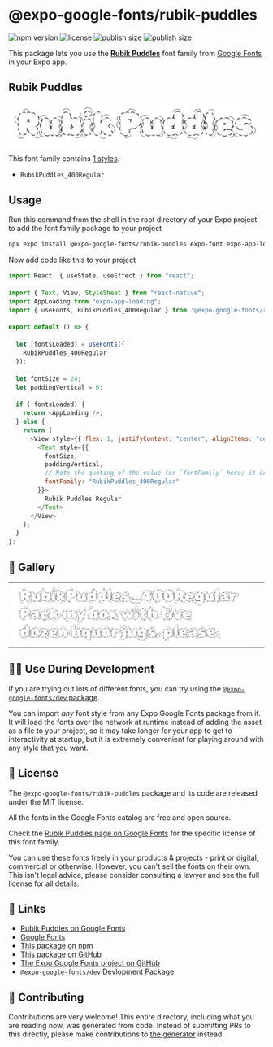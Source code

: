 # @expo-google-fonts/rubik-puddles

![npm version](https://flat.badgen.net/npm/v/@expo-google-fonts/rubik-puddles)
![license](https://flat.badgen.net/github/license/expo/google-fonts)
![publish size](https://flat.badgen.net/packagephobia/install/@expo-google-fonts/rubik-puddles)
![publish size](https://flat.badgen.net/packagephobia/publish/@expo-google-fonts/rubik-puddles)

This package lets you use the [**Rubik Puddles**](https://fonts.google.com/specimen/Rubik+Puddles) font family from [Google Fonts](https://fonts.google.com/) in your Expo app.

## Rubik Puddles

![Rubik Puddles](./font-family.png)

This font family contains [1 styles](#-gallery).

- `RubikPuddles_400Regular`

## Usage

Run this command from the shell in the root directory of your Expo project to add the font family package to your project

```sh
npx expo install @expo-google-fonts/rubik-puddles expo-font expo-app-loading
```

Now add code like this to your project

```js
import React, { useState, useEffect } from "react";

import { Text, View, StyleSheet } from "react-native";
import AppLoading from "expo-app-loading";
import { useFonts, RubikPuddles_400Regular } from '@expo-google-fonts/rubik-puddles';

export default () => {

  let [fontsLoaded] = useFonts({
    RubikPuddles_400Regular
  });

  let fontSize = 24;
  let paddingVertical = 6;

  if (!fontsLoaded) {
    return <AppLoading />;
  } else {
    return (
      <View style={{ flex: 1, justifyContent: "center", alignItems: "center" }}>
        <Text style={{
          fontSize,
          paddingVertical,
          // Note the quoting of the value for `fontFamily` here; it expects a string!
          fontFamily: "RubikPuddles_400Regular"
        }}>
          Rubik Puddles Regular
        </Text>
      </View>
    );
  }
};
```

## 🔡 Gallery


||||
|-|-|-|
|![RubikPuddles_400Regular](./RubikPuddles_400Regular.ttf.png)||||


## 👩‍💻 Use During Development

If you are trying out lots of different fonts, you can try using the [`@expo-google-fonts/dev` package](https://github.com/expo/google-fonts/tree/master/font-packages/dev#readme).

You can import _any_ font style from any Expo Google Fonts package from it. It will load the fonts over the network at runtime instead of adding the asset as a file to your project, so it may take longer for your app to get to interactivity at startup, but it is extremely convenient for playing around with any style that you want.


## 📖 License

The `@expo-google-fonts/rubik-puddles` package and its code are released under the MIT license.

All the fonts in the Google Fonts catalog are free and open source.

Check the [Rubik Puddles page on Google Fonts](https://fonts.google.com/specimen/Rubik+Puddles) for the specific license of this font family.

You can use these fonts freely in your products & projects - print or digital, commercial or otherwise. However, you can't sell the fonts on their own. This isn't legal advice, please consider consulting a lawyer and see the full license for all details.

## 🔗 Links

- [Rubik Puddles on Google Fonts](https://fonts.google.com/specimen/Rubik+Puddles)
- [Google Fonts](https://fonts.google.com/)
- [This package on npm](https://www.npmjs.com/package/@expo-google-fonts/rubik-puddles)
- [This package on GitHub](https://github.com/expo/google-fonts/tree/master/font-packages/rubik-puddles)
- [The Expo Google Fonts project on GitHub](https://github.com/expo/google-fonts)
- [`@expo-google-fonts/dev` Devlopment Package](https://github.com/expo/google-fonts/tree/master/font-packages/dev)

## 🤝 Contributing

Contributions are very welcome! This entire directory, including what you are reading now, was generated from code. Instead of submitting PRs to this directly, please make contributions to [the generator](https://github.com/expo/google-fonts/tree/master/packages/generator) instead.

